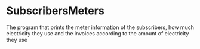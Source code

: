 # SubscribersMeters
The program that prints the meter information of the subscribers,
how much electricity they use and the invoices according to the amount of electricity they use
